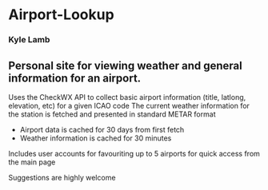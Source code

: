 # Airport-Lookup

### Kyle Lamb

## Personal site for viewing weather and general information for an airport.

Uses the CheckWX API to collect basic airport information (title, latlong, elevation, etc) for a given ICAO code
The current weather information for the station is fetched and presented in standard METAR format

- Airport data is cached for 30 days from first fetch
- Weather information is cached for 30 minutes

Includes user accounts for favouriting up to 5 airports for quick access from the main page

Suggestions are highly welcome
